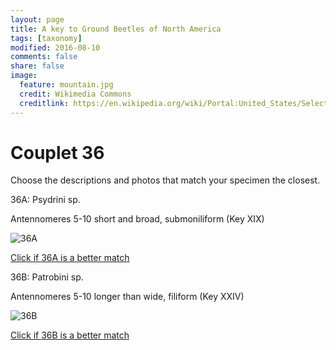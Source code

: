 ```yaml
---
layout: page
title: A key to Ground Beetles of North America
tags: [taxonomy]
modified: 2016-08-10
comments: false
share: false
image:
  feature: mountain.jpg
  credit: Wikimedia Commons
  creditlink: https://en.wikipedia.org/wiki/Portal:United_States/Selected_panorama#/media/File:Mount_Ellinor,_Mount_Washington_Panorama.jpg
---
```


# Couplet 36


Choose the descriptions and photos that match your specimen the closest. 

36A: Psydrini sp. 

Antennomeres 5-10 short and broad, submoniliform (Key XIX)

![36A](//klevan.github.io/images/keyfigs/Key1_36_36A.png)

[Click if 36A is a better match](https://en.wikipedia.org/wiki/Psydrini)


36B: Patrobini sp. 

Antennomeres 5-10 longer than wide, filiform (Key XXIV)

![36B](//klevan.github.io/images/keyfigs/Key1_36_36B.png)

[Click if 36B is a better match](https://en.wikipedia.org/wiki/Patrobini)


